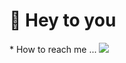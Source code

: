 <h1>👋 Hey to you</h1>
* How to reach me ...
<img src="https://tryhackme.com/img/getting-started/rocketman.png">


<!---
UsernameEnteredIsNotAvailable/UsernameEnteredIsNotAvailable is a ✨ special ✨ repository because its `README.md` (this file) appears on your GitHub profile.
You can click the Preview link to take a look at your changes.
--->
